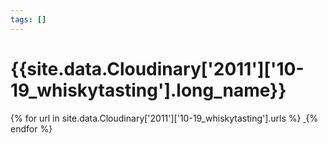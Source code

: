 ```yaml
---
tags: []
---
```

<div itemscope itemtype="http://schema.org/Photograph">
  <h1>{{site.data.Cloudinary['2011']['10-19_whiskytasting'].long_name}}</h1>
  {% for url in site.data.Cloudinary['2011']['10-19_whiskytasting'].urls %}
    <a itemprop="image" class="swipebox" title="" href="{{ site.cloudinary.baseurl }}/{{ url }}">
      <img alt="" itemprop="thumbnailUrl" src="{{ site.cloudinary.baseurl }}/h_150/{{ url }}" />
      <meta itemprop="isFamilyFriendly" content="true" />
    </a>
  {% endfor %}
</div>
